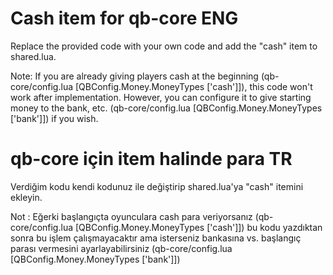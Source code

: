 # Cash item for qb-core ENG
Replace the provided code with your own code and add the "cash" item to shared.lua.

Note: If you are already giving players cash at the beginning (qb-core/config.lua [QBConfig.Money.MoneyTypes ['cash']]), this code won't work after implementation. However, you can configure it to give starting money to the bank, etc. (qb-core/config.lua [QBConfig.Money.MoneyTypes ['bank']]) if you wish.

# qb-core için item halinde para TR
Verdiğim kodu kendi kodunuz ile değiştirip shared.lua'ya "cash" itemini ekleyin.

Not : 
Eğerki başlangıçta oyunculara cash para veriyorsanız (qb-core/config.lua [QBConfig.Money.MoneyTypes ['cash']]) bu kodu yazdıktan sonra bu işlem çalışmayacaktır 
ama isterseniz bankasına vs. başlangıç parası vermesini ayarlayabilirsiniz (qb-core/config.lua [QBConfig.Money.MoneyTypes ['bank']])
